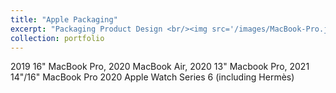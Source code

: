 ```yaml
---
title: "Apple Packaging"
excerpt: "Packaging Product Design <br/><img src='/images/MacBook-Pro.jpeg'>"
collection: portfolio
---
```


2019 16" MacBook Pro, 2020 MacBook Air, 2020 13" Macbook Pro, 2021 14"/16" MacBook Pro
2020 Apple Watch Series 6 (including Hermès)

